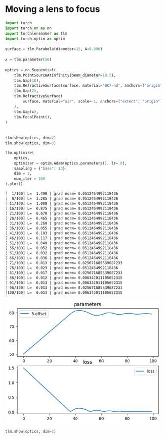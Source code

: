 # Moving a lens to focus


```python
import torch
import torch.nn as nn
import torchlensmaker as tlm
import torch.optim as optim

surface = tlm.Parabola(diameter=15, A=0.006)

x = tlm.parameter(50)

optics = nn.Sequential(
    tlm.PointSourceAtInfinity(beam_diameter=18.5),
    tlm.Gap(10),
    tlm.RefractiveSurface(surface, material="BK7-nd", anchors=("origin", "extent")),
    tlm.Gap(2),
    tlm.RefractiveSurface(
        surface, material="air", scale=-1, anchors=("extent", "origin")
    ),
    tlm.Gap(x),
    tlm.FocalPoint(),
)


tlm.show(optics, dim=2)
tlm.show(optics, dim=3)
```


<TLMViewer src="./moving_to_focus_tlmviewer/moving_to_focus_0.json?url" />



<TLMViewer src="./moving_to_focus_tlmviewer/moving_to_focus_1.json?url" />



```python
tlm.optimize(
    optics,
    optimizer = optim.Adam(optics.parameters(), lr=.8),
    sampling = {"base": 10},
    dim = 2,
    num_iter = 100
).plot()
```

    [  1/100] L=  1.490 | grad norm= 0.0512464992118436
    [  6/100] L=  1.285 | grad norm= 0.0512464992118436
    [ 11/100] L=  1.080 | grad norm= 0.0512464992118436
    [ 16/100] L=  0.875 | grad norm= 0.0512464992118436
    [ 21/100] L=  0.670 | grad norm= 0.0512464992118436
    [ 26/100] L=  0.465 | grad norm= 0.0512464992118436
    [ 31/100] L=  0.260 | grad norm= 0.0512464992118436
    [ 36/100] L=  0.055 | grad norm= 0.0512464992118436
    [ 41/100] L=  0.103 | grad norm= 0.0512464992118436
    [ 46/100] L=  0.117 | grad norm= 0.0512464992118436
    [ 51/100] L=  0.040 | grad norm= 0.0512464992118436
    [ 56/100] L=  0.052 | grad norm= 0.0512464992118436
    [ 61/100] L=  0.032 | grad norm= 0.0512464992118436
    [ 66/100] L=  0.036 | grad norm= 0.0512464992118436
    [ 71/100] L=  0.013 | grad norm= 0.025671685539087233
    [ 76/100] L=  0.023 | grad norm= 0.0512464992118436
    [ 81/100] L=  0.017 | grad norm= 0.025671685539087233
    [ 86/100] L=  0.012 | grad norm= 0.006342011105652315
    [ 91/100] L=  0.013 | grad norm= 0.006342011105652315
    [ 96/100] L=  0.013 | grad norm= 0.025671685539087233
    [100/100] L=  0.013 | grad norm= 0.006342011105652315



    
![png](moving_to_focus_files/moving_to_focus_2_1.png)
    



```python
tlm.show(optics, dim=2)
```


<TLMViewer src="./moving_to_focus_tlmviewer/moving_to_focus_2.json?url" />

